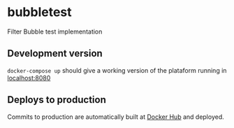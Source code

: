 # bubbletest
Filter Bubble test implementation

## Development version
`docker-compose up` should give a working version of the plataform running in [localhost:8080](http://localhost:8080)

## Deploys to production
Commits to production are automatically built at [Docker Hub](https://hub.docker.com/r/bubui/bubbletest/) and deployed.